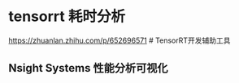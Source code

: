 # **tensorrt 耗时分析**
https://zhuanlan.zhihu.com/p/652696571   # TensorRT开发辅助工具


## **Nsight Systems 性能分析可视化**



